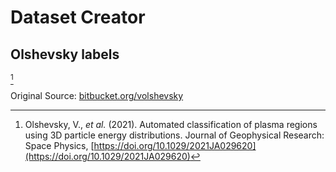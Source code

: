# Dataset Creator

## Olshevsky labels
[^1]

Original Source: [bitbucket.org/volshevsky](https://bitbucket.org/volshevsky/mmslearning/src/master/)

[^1]: Olshevsky, V., *et al.* (2021). Automated classification of plasma regions using 3D particle energy distributions. Journal of Geophysical Research: Space Physics, [https://doi.org/10.1029/2021JA029620](https://doi.org/10.1029/2021JA029620)

